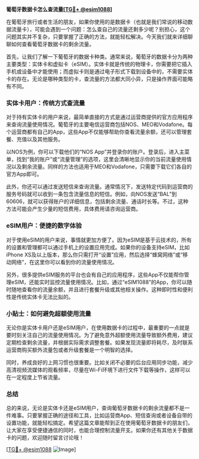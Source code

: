 **葡萄牙数据卡怎么查流量[[TG💪+ @esim1088](https://t.me/s/esim1088)]**

在葡萄牙旅行或者生活的朋友，如果你使用的是数据卡（也就是我们常说的移动数据流量卡），可能会遇到一个问题：怎么查自己的流量还剩多少呢？别担心，这个问题其实并不复杂，只要掌握了正确的方法，就能轻松解决。今天我们就来详细聊聊如何查看葡萄牙数据卡的剩余流量。

首先，让我们了解一下葡萄牙的数据卡种类。通常来说，葡萄牙的数据卡分为两种主要类型：实体卡和虚拟卡（eSIM）。实体卡就是传统的物理卡，你需要把它插入手机或设备中才能使用；而虚拟卡则是通过电子形式下载到设备中的，不需要实体卡的存在。无论是哪种类型的卡，查流量的方法都大同小异，只是操作界面可能略有不同。

### 实体卡用户：传统方式查流量

对于持有实体卡的用户来说，最简单直接的方式是通过运营商提供的官方应用程序来查询流量使用情况。葡萄牙的主要电信运营商包括NOS、MEO和Vodafone。每个运营商都有自己的App，这些App不仅能够帮助你查看流量余额，还可以管理套餐、充值以及其他服务。

以NOS为例，你可以下载他们的“NOS App”并登录你的账户。登录后，进入主菜单，找到“我的账户”或“流量管理”的选项，这里会清晰地显示你的当前流量使用情况以及剩余流量。同样的方法也适用于MEO和Vodafone，只需要下载它们各自的官方App即可。

此外，你还可以通过发送短信来查询流量。通常情况下，发送特定代码到运营商的服务号码就可以收到一条包含流量信息的短信。例如，向NOS发送“BAL”到60606，就可以获得账户的详细信息，包括剩余流量、通话时长等。不过，这种方法可能会产生少量的短信费用，具体费用请咨询运营商。

### eSIM用户：便捷的数字体验

对于使用eSIM的用户来说，事情就更加方便了。因为eSIM是基于云技术的，所有的设置和管理都可以通过手机上的设置应用完成。如果你的设备支持eSIM，比如iPhone XS及以上版本，那么你只需打开“设置”应用，然后选择“蜂窝网络”或“移动网络”，在这里你可以看到你的流量使用情况。

另外，很多提供eSIM服务的平台也会有自己的应用程序，这些App不仅能帮你管理eSIM，还能实时监控流量使用情况。比如，通过“eSIM1088”的App，你可以随时随地查看你的流量余额，并且进行套餐升级或其他相关操作。这种即时性和便利性是传统实体卡无法比拟的。

### 小贴士：如何避免超额使用流量

无论你是实体卡用户还是eSIM用户，在使用数据卡的过程中，最重要的一点就是要时刻关注自己的流量使用情况。为了避免意外超额使用流量导致额外费用，建议定期检查剩余流量，并根据实际需求调整套餐。如果发现流量即将耗尽，及时联系运营商购买额外流量包或者升级套餐是一个明智的选择。

同时，养成良好的上网习惯也很重要。比如关闭不必要的后台应用同步功能，减少高清视频流媒体的观看频率，尽量在Wi-Fi环境下进行文件下载等操作，这样可以在一定程度上节省流量。

### 总结

总的来说，无论是实体卡还是eSIM用户，查询葡萄牙数据卡的剩余流量都不是一件难事。只要掌握正确的途径和工具，比如运营商App、短信查询或者设备自带的设置功能，就能轻松搞定。希望这篇文章能帮到正在使用葡萄牙数据卡的朋友们，让大家在享受便捷通信的同时，也能合理控制流量开支。如果你还有其他关于数据卡的问题，欢迎随时留言讨论哦！

[[TG💪+ @esim1088](https://t.me/s/esim1088) ![Image](https://i.postimg.cc/4NQfJmqS/Snipaste-2025-05-13-00-14-12.png)]